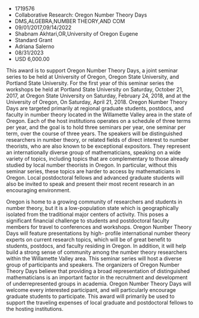 
* 1719576
* Collaborative Research: Oregon Number Theory Days
* DMS,ALGEBRA,NUMBER THEORY,AND COM
* 09/01/2017,09/14/2022
* Shabnam Akhtari,OR,University of Oregon Eugene
* Standard Grant
* Adriana Salerno
* 08/31/2023
* USD 6,000.00

This award is to support Oregon Number Theory Days, a joint seminar series to be
held at University of Oregon, Oregon State University, and Portland State
University. For the first year of this seminar series the workshops be held at
Portland State University on Saturday, October 21, 2017, at Oregon State
University on Saturday, February 24, 2018, and at the University of Oregon, On
Saturday, April 21, 2018. Oregon Number Theory Days are targeted primarily at
regional graduate students, postdocs, and faculty in number theory located in
the Willamette Valley area in the state of Oregon. Each of the host institutions
operates on a schedule of three terms per year, and the goal is to hold three
seminars per year, one seminar per term, over the course of three years. The
speakers will be distinguished researchers in number theory, or related fields
of direct interest to number theorists, who are also known to be exceptional
expositors. They represent an internationally diverse group of mathematicians,
speaking on a wide variety of topics, including topics that are complementary to
those already studied by local number theorists in Oregon. In particular,
without this seminar series, these topics are harder to access by mathematicians
in Oregon. Local postdoctoral fellows and advanced graduate students will also
be invited to speak and present their most recent research in an encouraging
environment.

Oregon is home to a growing community of researchers and students in number
theory, but it is a low-population state which is geographically isolated from
the traditional major centers of activity. This poses a significant financial
challenge to students and postdoctoral faculty members for travel to conferences
and workshops. Oregon Number Theory Days will feature presentations by high-
profile international number theory experts on current research topics, which
will be of great benefit to students, postdocs, and faculty residing in Oregon.
In addition, it will help build a strong sense of community among the number
theory researchers within the Willamette Valley area. This seminar series will
host a diverse group of participants and speakers. The organizers of Oregon
Number Theory Days believe that providing a broad representation of
distinguished mathematicians is an important factor in the recruitment and
development of underrepresented groups in academia. Oregon Number Theory Days
will welcome every interested participant, and will particularly encourage
graduate students to participate. This award will primarily be used to support
the traveling expenses of local graduate and postdoctoral fellows to the hosting
institutions.
